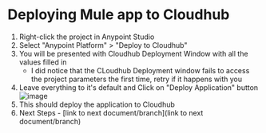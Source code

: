 # Deploying Mule app to Cloudhub
1. Right-click the project in Anypoint Studio
2. Select "Anypoint Platform" > "Deploy to Cloudhub"
3. You will be presented with Cloudhub Deployment Window with all the values filled in
    * I did notice that the CLoudhub Deployment window fails to access the project parameters the first time, retry if it happens with you
4. Leave everything to it's default and Click on "Deploy Application" button
![image](https://user-images.githubusercontent.com/7286649/99323907-1d084a80-2841-11eb-81ce-250378a9da32.png)
5. This should deploy the application to Cloudhub
6. Next Steps - [link to next document/branch](link to next document/branch)